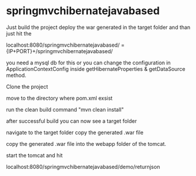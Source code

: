 # springmvchibernatejavabased

Just build the project deploy the war generated in the target folder and than just hit the 

localhost:8080/springmvchibernatejavabased/ = {IP+PORT}+/springmvchibernatejavabased/


you need a mysql db for this 
or you can change the configuration in ApplicationContextConfig  inside getHibernateProperties & getDataSource method.

Clone the project 

move to the directory where pom.xml exsist

run the clean build command "mvn clean install"

after successful build you can now see a target folder 

navigate to the target folder copy the generated .war file 


copy the generated .war file into the webapp folder of the tomcat.

start the tomcat and hit

localhost:8080/springmvchibernatejavabased/demo/returnjson